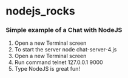 # nodejs_rocks

### Simple example of a Chat with NodeJS

1. Open a new Terminal screen
2. To start the server node chat-server-4.js
3. Open a new Terminal screen
4. Run command telnet 127.0.0.1 9000
5. Type NodeJS is great fun!

